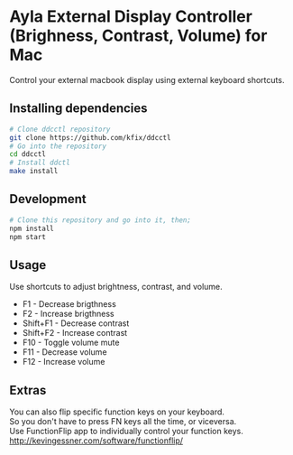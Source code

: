 # Ayla External Display Controller (Brighness, Contrast, Volume) for Mac
Control your external macbook display using external keyboard shortcuts.

## Installing dependencies
```bash
# Clone ddcctl repository
git clone https://github.com/kfix/ddcctl
# Go into the repository
cd ddcctl
# Install ddctl
make install
```

## Development
```bash
# Clone this repository and go into it, then;
npm install
npm start
```

## Usage
Use shortcuts to adjust brightness, contrast, and volume.
* F1 - Decrease brigthness
* F2 - Increase brigthness
* Shift+F1 - Decrease contrast
* Shift+F2 - Increase contrast
* F10 - Toggle volume mute
* F11 - Decrease volume
* F12 - Increase volume

## Extras
You can also flip specific function keys on your keyboard.  
So you don't have to press FN keys all the time, or viceversa.  
Use FunctionFlip app to individually control your function keys.  
http://kevingessner.com/software/functionflip/